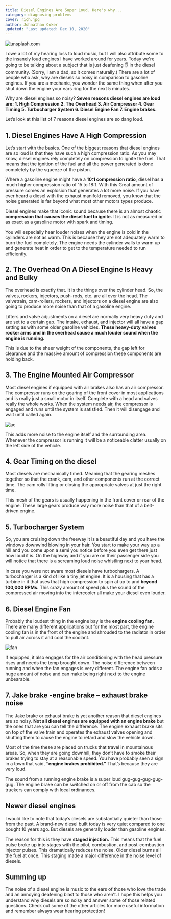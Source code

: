 ```yaml
---
title: Diesel Engines Are Super Loud. Here's why...
category: diagnosing problems
cover: rich.jpg
author: Johnathan Coker
updated: "Last updated: Dec 10, 2020"
---
```


![unsplash.com](./rich.jpg)

I owe a lot of my hearing loss to loud music, but I will also attribute some to the insanely loud engines I have worked around for years. Today we're going to be talking about a subject that is just deafening 👂 in the diesel community. (Sorry, I am a dad, so it comes naturally.) There are a lot of people who ask, why are diesels so noisy in comparison to gasoline engines. If you are a mechanic, you wonder the same thing when after you shut down the engine your ears ring for the next 5 minutes.

Why are diesel engines so noisy? **Seven reasons diesel engines are loud are: 1. High Compression 2. The Overhead 3. Air Compressor 4. Gear Timing 5. Turbocharger System 6. Diesel Engine Fan 7. Engine brakes.**

Let’s look at this list of 7 reasons diesel engines are so dang loud.

## 1. Diesel Engines Have A High Compression

Let’s start with the basics. One of the biggest reasons that diesel engines are so loud is that they have such a high compression ratio. As you may know, diesel engines rely completely on compression to ignite the fuel. That means that the ignition of the fuel and all the power generated is done completely by the squeeze of the piston.

Where a gasoline engine might have a **10:1 compression ratio**, diesel has a much higher compression ratio of 15 to 18:1. With this Great amount of pressure comes an explosion that generates a lot more noise. If you have ever heard a diesel with the exhaust manifold removed, you know that the noise generated is far beyond what most other motors types produce.

Diesel engines make that iconic sound because there is an almost chaotic **compression that causes the diesel fuel to ignite.** It is not as measured or as exact as a gasoline motor with spark and timing.

You will especially hear louder noises when the engine is cold in the cylinders are not as warm. This is because they are not adequately warm to burn the fuel completely. The engine needs the cylinder walls to warm up and generate heat in order to get to the temperature needed to run efficiently.

## 2. The Overhead On A Diesel Engine Is Heavy and Bulky

The overhead is exactly that. It is the things over the cylinder head. So, the valves, rockers, injectors, push-rods, etc. are all over the head. The valvetrain, cam-rollers, rockers, and injectors on a diesel engine are also going to produce more noise than that of a gasoline engine.

Lifters and valve adjustments on a diesel are normally very heavy duty and are set to a certain gap. The intake, exhaust, and injector will all have a gap setting as with some older gasoline vehicles. **These heavy-duty valves rocker arms and in the overhead cause a much louder sound when the engine is running.**

This is due to the sheer weight of the components, the gap left for clearance and the massive amount of compression these components are holding back.

## 3. The Engine Mounted Air Compressor

Most diesel engines if equipped with air brakes also has an air compressor. The compressor runs on the gearing of the front cover in most applications and is really just a small motor in itself. Complete with a head and valves really the whole works. When the system needs air, the compressor is engaged and runs until the system is satisfied. Then it will disengage and wait until called again.

![ac](./ac.png)

This adds more noise to the engine itself and the surrounding area. Whenever the compressor is running it will be a noticeable clatter usually on the left side of the vehicle.

## 4. Gear Timing on the diesel

Most diesels are mechanically timed. Meaning that the gearing meshes together so that the crank, cam, and other components run at the correct time. The cam rolls lifting or closing the appropriate valves at just the right time.

This mesh of the gears is usually happening in the front cover or rear of the engine. These large gears produce way more noise than that of a belt-driven engine.

## 5. Turbocharger System

So, you are cruising down the freeway it is a beautiful day and you have the windows downwind blowing in your hair. You start to make your way up a hill and you come upon a semi you notice before you even get there just how loud it is. On the highway and if you are on their passenger side you will notice that there is a screaming loud noise whistling next to your head.

In case you were not aware most diesels have turbochargers. A turbocharger is a kind of like a tiny jet engine. It is a housing that has a turbine in it that uses that high compression to spin at up to and **beyond 100,000 RPMs.** This crazy amount of speed plus the sound of the compressed air moving into the intercooler all make your diesel even louder.

## 6. Diesel Engine Fan

Probably the loudest thing in the engine bay is the **engine cooling fan.** There are many different applications but for the most part, the engine cooling fan is in the front of the engine and shrouded to the radiator in order to pull air across it and cool the coolant.

![fan](./isx.jpg)

If equipped, it also engages for the air conditioning with the head pressure rises and needs the temp brought down. The noise difference between running and when the fan engages is very different. The engine fan adds a huge amount of noise and can make being right next to the engine unbearable.

## 7. Jake brake -engine brake – exhaust brake noise

The Jake brake or exhaust brake is yet another reason that diesel engines are so noisy. **Not all diesel engines are equipped with an engine brake** but the ones that are you can tell the difference. The engine exhaust brake sits on top of the valve train and operates the exhaust valves opening and shutting them to cause the engine to retard and slow the vehicle down.

Most of the time these are placed on trucks that travel in mountainous areas. So, when they are going downhill, they don’t have to smoke their brakes trying to stay at a reasonable speed. You have probably seen a sign in a town that said, **“engine brakes prohibited.”** That’s because they are very loud.

The sound from a running engine brake is a super loud gug-gug-gug-gug-gug. The engine brake can be switched on or off from the cab so the truckers can comply with local ordinances.

## Newer diesel engines

I would like to note that today’s diesels are substantially quieter than those from the past. A brand-new diesel built today is very quiet compared to one bought 10 years ago. But diesels are generally louder than gasoline engines.

The reason for this is they have **staged injection.** This means that the fuel pulse broke up into stages with the pilot, combustion, and post-combustion injector pulses. This dramatically reduces the noise. Older diesel burns all the fuel at once. This staging made a major difference in the noise level of diesels.

## Summing up

The noise of a diesel engine is music to the ears of those who love the trade and an annoying deafening blast to those who aren’t. I hope this helps you understand why diesels are so noisy and answer some of those related questions. Check out some of the other articles for more useful information and remember always wear hearing protection!
